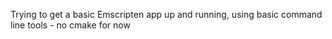 Trying to get a basic Emscripten app up and running, using basic command line tools - no cmake for now